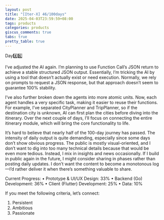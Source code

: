 ```yaml
---
layout: post
title: "[Iter-X] 46/100days"
date: 2025-04-03T23:59:59+08:00
tags: products
categories: products
giscus_comments: true
tabs: true
pretty_table: true
---
```


Day4️⃣6️⃣

I’ve adjusted the AI again. I’m planning to use Function Call’s JSON return to achieve a stable structured JSON output. Essentially, I’m tricking the AI by using a tool that doesn’t actually exist or need execution. Normally, we rely on prompts to request a JSON response, but that approach doesn’t seem to guarantee 100% stability.

I’ve also further broken down the agents into more atomic units. Now, each agent handles a very specific task, making it easier to reuse their functions. For example, I’ve separated CityPlanner and TripPlanner, so if the destination city is unknown, AI can first plan the cities before diving into the itinerary. Over the next couple of days, I’ll focus on connecting the entire itinerary module, which will bring the core functionality to life.

It’s hard to believe that nearly half of the 100-day journey has passed. The intensity of daily output is quite demanding, especially since some days don’t show obvious progress. The public is mostly visual-oriented, and I don’t want to dig into too many technical details because that would be even more tedious. Instead, I mix in insights and news occasionally. If I build in public again in the future, I might consider sharing in phases rather than posting daily updates. I don’t want the content to become a monotonous log—I’d rather deliver it when there’s something valuable to share.

Current Progress:
• Prototype & UI/UX Design: 33%
• Backend (Go) Development: 36%
• Client (Flutter) Development: 25%
• Data: 10%

If you meet the following criteria, let’s connect:

1. Persistent
2. Ambitious
3. Passionate
